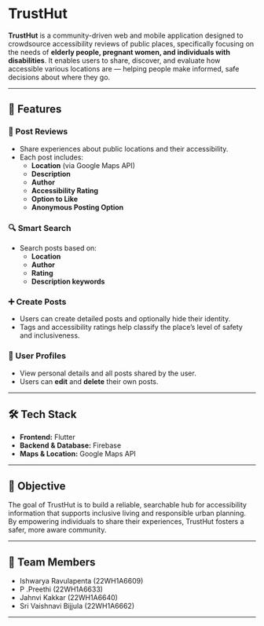 # TrustHut

**TrustHut** is a community-driven web and mobile application designed to crowdsource accessibility reviews of public places, specifically focusing on the needs of **elderly people, pregnant women, and individuals with disabilities**. It enables users to share, discover, and evaluate how accessible various locations are — helping people make informed, safe decisions about where they go.

---

## 🌟 Features

### 📝 Post Reviews
- Share experiences about public locations and their accessibility.
- Each post includes:
  - **Location** (via Google Maps API)
  - **Description**
  - **Author**
  - **Accessibility Rating**
  - **Option to Like**
  - **Anonymous Posting Option**

### 🔍 Smart Search
- Search posts based on:
  - **Location**
  - **Author**
  - **Rating**
  - **Description keywords**

### ➕ Create Posts
- Users can create detailed posts and optionally hide their identity.
- Tags and accessibility ratings help classify the place’s level of safety and inclusiveness.

### 👤 User Profiles
- View personal details and all posts shared by the user.
- Users can **edit** and **delete** their own posts.

---

## 🛠 Tech Stack

- **Frontend:** Flutter
- **Backend & Database:** Firebase
- **Maps & Location:** Google Maps API

---

## 📌 Objective

The goal of TrustHut is to build a reliable, searchable hub for accessibility information that supports inclusive living and responsible urban planning. By empowering individuals to share their experiences, TrustHut fosters a safer, more aware community.

---

## 👥 Team Members

- Ishwarya Ravulapenta (22WH1A6609)
- P .Preethi (22WH1A6633)
- Jahnvi Kakkar (22WH1A6640)
- Sri Vaishnavi Bijjula (22WH1A6662)
---



